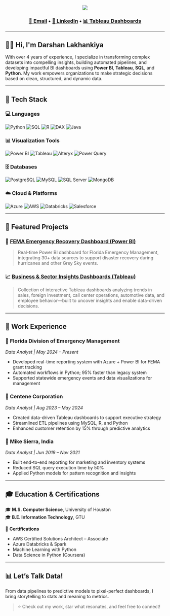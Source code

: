 <p align="center">
  <img src="https://capsule-render.vercel.app/api?type=waving&color=0:7b2ff7,100:5271ff&height=200&section=header&text=Darshan%20Lakhankiya&fontSize=38&fontAlignY=35&desc=Data%20Analyst%20|%20BI%20Analyst%20|%20Data%20Scientist%20|%20Visualization%20Enthusiast&descAlignY=51&animation=fadeIn" />
</p>

<h3 align="center">
  <a href="mailto:lakhankiyadarshan32@gmail.com">📧 Email</a> •
  <a href="https://www.linkedin.com/in/darshanlakhankiya/">💼 LinkedIn</a> •
  <a href="https://public.tableau.com/app/profile/darshan.lakhankiya/vizzes">📊 Tableau Dashboards</a>
</h3>

---

## 👨‍💻 Hi, I'm Darshan Lakhankiya

With over 4 years of experience, I specialize in transforming complex datasets into compelling insights, building automated pipelines, and developing impactful BI dashboards using **Power BI**, **Tableau**, **SQL**, and **Python**. My work empowers organizations to make strategic decisions based on clean, structured, and dynamic data.

---

## 🧰 Tech Stack

### 💻 Languages
![Python](https://img.shields.io/badge/Python-3776AB?style=flat-square&logo=python&logoColor=white)
![SQL](https://img.shields.io/badge/SQL-025E8C?style=flat-square&logo=postgresql&logoColor=white)
![R](https://img.shields.io/badge/R-276DC3?style=flat-square&logo=r&logoColor=white)
![DAX](https://img.shields.io/badge/DAX-0078D4?style=flat-square&logo=microsoftpowerbi&logoColor=white)
![Java](https://img.shields.io/badge/Java-ED8B00?style=flat-square&logo=openjdk&logoColor=white)

### 📊 Visualization Tools
![Power BI](https://img.shields.io/badge/Power%20BI-F2C811?style=flat-square&logo=powerbi&logoColor=black)
![Tableau](https://img.shields.io/badge/Tableau-E97627?style=flat-square&logo=tableau&logoColor=white)
![Alteryx](https://img.shields.io/badge/Alteryx-0076BD?style=flat-square)
![Power Query](https://img.shields.io/badge/Power%20Query-4479A1?style=flat-square&logo=microsoft&logoColor=white)

### 🗄️ Databases
![PostgreSQL](https://img.shields.io/badge/PostgreSQL-336791?style=flat-square&logo=postgresql&logoColor=white)
![MySQL](https://img.shields.io/badge/MySQL-005C84?style=flat-square&logo=mysql&logoColor=white)
![SQL Server](https://img.shields.io/badge/SQL%20Server-CC2927?style=flat-square&logo=microsoftsqlserver&logoColor=white)
![MongoDB](https://img.shields.io/badge/MongoDB-47A248?style=flat-square&logo=mongodb&logoColor=white)

### ☁️ Cloud & Platforms
![Azure](https://img.shields.io/badge/Azure-0089D6?style=flat-square&logo=microsoftazure&logoColor=white)
![AWS](https://img.shields.io/badge/AWS-232F3E?style=flat-square&logo=amazonaws&logoColor=white)
![Databricks](https://img.shields.io/badge/Databricks-E36209?style=flat-square&logo=databricks&logoColor=white)
![Salesforce](https://img.shields.io/badge/Salesforce-00A1E0?style=flat-square&logo=salesforce&logoColor=white)

---

## 🧠 Featured Projects

### 🔷 [FEMA Emergency Recovery Dashboard (Power BI)](https://github.com/darshandl/grey-sky-dashboard)
> Real-time Power BI dashboard for Florida Emergency Management, integrating 30+ data sources to support disaster recovery during hurricanes and other Grey Sky events.

### 📈 [Business & Sector Insights Dashboards (Tableau)](https://github.com/darshandl/Tableau-dashboard)
> Collection of interactive Tableau dashboards analyzing trends in sales, foreign investment, call center operations, automotive data, and employee behavior—built to uncover insights and enable data-driven decisions.
---

## 💼 Work Experience

### 📍 Florida Division of Emergency Management  
*Data Analyst | May 2024 – Present*
- Developed real-time reporting system with Azure + Power BI for FEMA grant tracking
- Automated workflows in Python; 95% faster than legacy system
- Supported statewide emergency events and data visualizations for management

### 📍 Centene Corporation  
*Data Analyst | Aug 2023 – May 2024*
- Created data-driven Tableau dashboards to support executive strategy
- Streamlined ETL pipelines using MySQL, R, and Python
- Enhanced customer retention by 15% through predictive analytics

### 📍 Mike Sierra, India  
*Data Analyst | Jun 2019 – Nov 2021*
- Built end-to-end reporting for marketing and inventory systems
- Reduced SQL query execution time by 50%
- Applied Python models for pattern recognition and insights

---

## 🎓 Education & Certifications

🎓 **M.S. Computer Science**, University of Houston  
🎓 **B.E. Information Technology**, GTU  

📜 **Certifications**  
- AWS Certified Solutions Architect – Associate  
- Azure Databricks & Spark  
- Machine Learning with Python  
- Data Science in Python (Coursera)

---

## 📊 Let’s Talk Data!

From data pipelines to predictive models to pixel-perfect dashboards, I bring storytelling to stats and meaning to metrics.

> ⭐ Check out my work, star what resonates, and feel free to connect!
